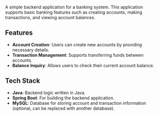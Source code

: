 A simple backend application for a banking system. This application supports basic banking features such as creating accounts, making transactions, and viewing account balances.

## Features

- **Account Creation**: Users can create new accounts by providing necessary details.
- **Transaction Management**: Supports transferring funds between accounts.
- **Balance Inquiry**: Allows users to check their current account balance.
  
## Tech Stack

- **Java**: Backend logic written in Java.
- **Spring Boot**: For building the backend application.
- **MySQL**: Database for storing account and transaction information (optional, can be replaced with another database).
  
